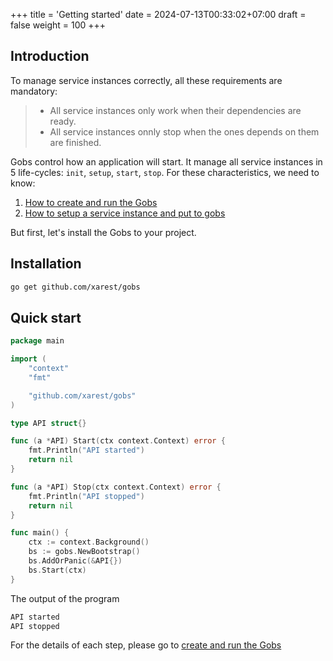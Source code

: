 +++
title = 'Getting started'
date = 2024-07-13T00:33:02+07:00
draft = false
weight = 100
+++

## Introduction

To manage service instances correctly, all these requirements are mandatory:
> - All service instances only work when their dependencies are ready.
> - All service instances onnly stop when the ones depends on them are finished.

Gobs control how an application will start. It manage all service instances in 5 life-cycles: `init`, `setup`, `start`, `stop`. For these characteristics, we need to know:
1. [How to create and run the Gobs](/docs/getting-started/gobs-instance)
1. [How to setup a service instance and put to gobs](/docs/getting-started/gobs-service)

But first, let's install the Gobs to your project.

## Installation

```bash
go get github.com/xarest/gobs
```

## Quick start


```go {style=tokyonight-night,filename=main.go}
package main

import (
	"context"
	"fmt"

	"github.com/xarest/gobs"
)

type API struct{}

func (a *API) Start(ctx context.Context) error {
	fmt.Println("API started")
	return nil
}

func (a *API) Stop(ctx context.Context) error {
	fmt.Println("API stopped")
	return nil
}

func main() {
	ctx := context.Background()
	bs := gobs.NewBootstrap()
	bs.AddOrPanic(&API{})
	bs.Start(ctx)
}
```
The output of the program
```bash
API started
API stopped
```
For the details of each step, please go to [create and run the Gobs](/docs/getting-started/gobs-instance)

